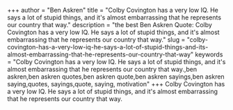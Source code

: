 +++
author = "Ben Askren"
title = "Colby Covington has a very low IQ. He says a lot of stupid things, and it's almost embarrassing that he represents our country that way."
description = "the best Ben Askren Quote: Colby Covington has a very low IQ. He says a lot of stupid things, and it's almost embarrassing that he represents our country that way."
slug = "colby-covington-has-a-very-low-iq-he-says-a-lot-of-stupid-things-and-its-almost-embarrassing-that-he-represents-our-country-that-way"
keywords = "Colby Covington has a very low IQ. He says a lot of stupid things, and it's almost embarrassing that he represents our country that way.,ben askren,ben askren quotes,ben askren quote,ben askren sayings,ben askren saying,quotes, sayings,quote, saying, motivation"
+++
Colby Covington has a very low IQ. He says a lot of stupid things, and it's almost embarrassing that he represents our country that way.
